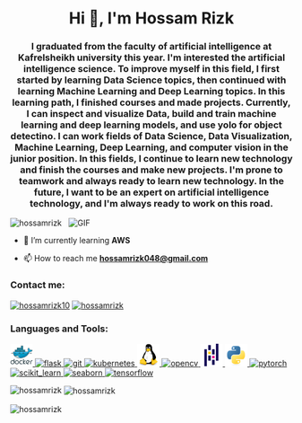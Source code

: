 <h1 align="center">Hi 👋, I'm Hossam Rizk</h1>
<h3 align="center">I graduated from the faculty of artificial intelligence at Kafrelsheikh university this year. I'm interested the artificial intelligence science. To improve myself in this field, I first started by learning Data Science topics, then continued with learning Machine Learning and Deep Learning topics. In this learning path, I finished courses and made projects. Currently, I can inspect and visualize Data, build and train machine learning and deep learning models, and use yolo for object detectino. I can work fields of Data Science, Data Visualization, Machine Learning, Deep Learning, and computer vision in the junior position. In this fields, I continue to learn new technology and finish the courses and make new projects. I'm prone to teamwork and always ready to learn new technology. In the future, I want to be an expert on artificial intelligence technology, and I'm always ready to work on this road.</h3>

<img src="https://media.giphy.com/media/v1.Y2lkPTc5MGI3NjExdXp1MGR0OGpyeW0xaHh6dDE3d2RhOGVrcGpoZTdlZmdsampjYzNweCZlcD12MV9pbnRlcm5hbF9naWZfYnlfaWQmY3Q9Zw/kz6cm1kKle2MYkHtJF/giphy.gif" alt="GIF" width="400" align="right" />


<p align="left"> <img src="https://komarev.com/ghpvc/?username=hossamrizk&label=Profile%20views&color=0e75b6&style=flat" alt="hossamrizk" /> </p>

- 🌱 I’m currently learning **AWS**

- 📫 How to reach me **hossamrizk048@gmail.com** 

<h3 align="left">Contact me:</h3>
<p align="left">
<a href="https://linkedin.com/in/hossamrizk10" target="blank"><img align="center" src="https://raw.githubusercontent.com/rahuldkjain/github-profile-readme-generator/master/src/images/icons/Social/linked-in-alt.svg" alt="hossamrizk10" height="30" width="40" /></a>
<a href="https://kaggle.com/hossamrizk" target="blank"><img align="center" src="https://raw.githubusercontent.com/rahuldkjain/github-profile-readme-generator/master/src/images/icons/Social/kaggle.svg" alt="hossamrizk" height="30" width="40" /></a>
</p>


</p>

<h3 align="left">Languages and Tools:</h3>
<p align="left"> <a href="https://www.docker.com/" target="_blank" rel="noreferrer"> <img src="https://raw.githubusercontent.com/devicons/devicon/master/icons/docker/docker-original-wordmark.svg" alt="docker" width="40" height="40"/> </a> <a href="https://flask.palletsprojects.com/" target="_blank" rel="noreferrer"> <img src="https://www.vectorlogo.zone/logos/pocoo_flask/pocoo_flask-icon.svg" alt="flask" width="40" height="40"/> </a> <a href="https://git-scm.com/" target="_blank" rel="noreferrer"> <img src="https://www.vectorlogo.zone/logos/git-scm/git-scm-icon.svg" alt="git" width="40" height="40"/> </a> <a href="https://kubernetes.io" target="_blank" rel="noreferrer"> <img src="https://www.vectorlogo.zone/logos/kubernetes/kubernetes-icon.svg" alt="kubernetes" width="40" height="40"/> </a> <a href="https://www.linux.org/" target="_blank" rel="noreferrer"> <img src="https://raw.githubusercontent.com/devicons/devicon/master/icons/linux/linux-original.svg" alt="linux" width="40" height="40"/> </a> <a href="https://opencv.org/" target="_blank" rel="noreferrer"> <img src="https://www.vectorlogo.zone/logos/opencv/opencv-icon.svg" alt="opencv" width="40" height="40"/> </a> <a href="https://pandas.pydata.org/" target="_blank" rel="noreferrer"> <img src="https://raw.githubusercontent.com/devicons/devicon/2ae2a900d2f041da66e950e4d48052658d850630/icons/pandas/pandas-original.svg" alt="pandas" width="40" height="40"/> </a> <a href="https://www.python.org" target="_blank" rel="noreferrer"> <img src="https://raw.githubusercontent.com/devicons/devicon/master/icons/python/python-original.svg" alt="python" width="40" height="40"/> </a> <a href="https://pytorch.org/" target="_blank" rel="noreferrer"> <img src="https://www.vectorlogo.zone/logos/pytorch/pytorch-icon.svg" alt="pytorch" width="40" height="40"/> </a> <a href="https://scikit-learn.org/" target="_blank" rel="noreferrer"> <img src="https://upload.wikimedia.org/wikipedia/commons/0/05/Scikit_learn_logo_small.svg" alt="scikit_learn" width="40" height="40"/> </a> <a href="https://seaborn.pydata.org/" target="_blank" rel="noreferrer"> <img src="https://seaborn.pydata.org/_images/logo-mark-lightbg.svg" alt="seaborn" width="40" height="40"/> </a> <a href="https://www.tensorflow.org" target="_blank" rel="noreferrer"> <img src="https://www.vectorlogo.zone/logos/tensorflow/tensorflow-icon.svg" alt="tensorflow" width="40" height="40"/> </a> </p>

<p><img align="left" src="https://github-readme-stats.vercel.app/api/top-langs?username=hossamrizk&show_icons=true&locale=en&layout=compact" alt="hossamrizk" /></p>

<p>&nbsp;<img align="center" src="https://github-readme-stats.vercel.app/api?username=hossamrizk&show_icons=true&locale=en" alt="hossamrizk" /></p>

<p><img align="center" src="https://github-readme-streak-stats.herokuapp.com/?user=hossamrizk&" alt="hossamrizk" /></p>
